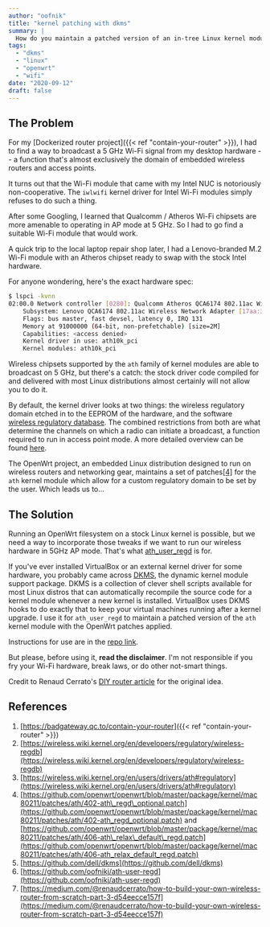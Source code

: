 ```yaml
---
author: "oofnik"
title: "kernel patching with dkms"
summary: |
  How do you maintain a patched version of an in-tree Linux kernel module?
tags: 
  - "dkms"
  - "linux"
  - "openwrt"
  - "wifi"
date: "2020-09-12"
draft: false
---
```


## The Problem

For my [Dockerized router project]({{< ref "contain-your-router" >}}), I had to find a way to broadcast a 5 GHz Wi-Fi signal from my desktop hardware -- a function that's almost exclusively the domain of embedded wireless routers and access points.

It turns out that the Wi-Fi module that came with my Intel NUC is notoriously non-cooperative. The `iwlwifi` kernel driver for Intel Wi-Fi modules simply refuses to do such a thing.

After some Googling, I learned that Qualcomm / Atheros Wi-Fi chipsets are more amenable to operating in AP mode at 5 GHz. So I had to go find a suitable Wi-Fi module that would work.

A quick trip to the local laptop repair shop later, I had a Lenovo-branded M.2 Wi-Fi module with an Atheros chipset ready to swap with the stock Intel hardware.

For anyone wondering, here's the exact hardware spec:

```sh
$ lspci -kvnn
02:00.0 Network controller [0280]: Qualcomm Atheros QCA6174 802.11ac Wireless Network Adapter [168c:003e] (rev 20)
	Subsystem: Lenovo QCA6174 802.11ac Wireless Network Adapter [17aa:3044]
	Flags: bus master, fast devsel, latency 0, IRQ 131
	Memory at 91000000 (64-bit, non-prefetchable) [size=2M]
	Capabilities: <access denied>
	Kernel driver in use: ath10k_pci
	Kernel modules: ath10k_pci
```

Wireless chipsets supported by the `ath` family of kernel modules are able to broadcast on 5 GHz, but there's a catch: the stock driver code compiled for and delivered with most Linux distributions almost certainly will not allow you to do it.

By default, the kernel driver looks at two things: the wireless regulatory domain etched in to the EEPROM of the hardware, and the software [wireless regulatory database](https://wireless.wiki.kernel.org/en/developers/regulatory/wireless-regdb). The combined restrictions from both are what determine the channels on which a radio can initiate a broadcast, a function required to run in access point mode. A more detailed overview can be found [here](https://wireless.wiki.kernel.org/en/users/drivers/ath#regulatory).

The OpenWrt project, an embedded Linux distribution designed to run on wireless routers and networking gear, maintains a set of patches[[4]](#references) for the `ath` kernel module which allow for a custom regulatory domain to be set by the user. Which leads us to...

## The Solution

Running an OpenWrt filesystem on a stock Linux kernel is possible, but we need a way to incorporate those tweaks if we want to run our wireless hardware in 5GHz AP mode. That's what [ath\_user\_regd](https://github.com/oofnikj/ath-user-regd) is for.

If you've ever installed VirtualBox or an external kernel driver for some hardware, you probably came across [DKMS](https://github.com/dell/dkms), the dynamic kernel module support package. DKMS is a collection of clever shell scripts available for most Linux distros that can automatically recompile the source code for a kernel module whenever a new kernel is installed. VirtualBox uses DKMS hooks to do exactly that to keep your virtual machines running after a kernel upgrade. I use it for `ath_user_regd` to maintain a patched version of the `ath` kernel module with the OpenWrt patches applied.

Instructions for use are in the [repo link](https://github.com/oofnikj/ath-user-regd).

But please, before using it, **read the disclaimer**. I'm not responsible if you fry your Wi-Fi hardware, break laws, or do other not-smart things.

Credit to Renaud Cerrato's [DIY router article](https://medium.com/@renaudcerrato/how-to-build-your-own-wireless-router-from-scratch-c06fa7199d95) for the original idea.

## References

1. [https://badgateway.qc.to/contain-your-router]({{< ref "contain-your-router" >}})
2. [https://wireless.wiki.kernel.org/en/developers/regulatory/wireless-regdb](https://wireless.wiki.kernel.org/en/developers/regulatory/wireless-regdb)
3. [https://wireless.wiki.kernel.org/en/users/drivers/ath#regulatory](https://wireless.wiki.kernel.org/en/users/drivers/ath#regulatory)
4. [https://github.com/openwrt/openwrt/blob/master/package/kernel/mac80211/patches/ath/402-ath\_regd\_optional.patch](https://github.com/openwrt/openwrt/blob/master/package/kernel/mac80211/patches/ath/402-ath_regd_optional.patch) and [https://github.com/openwrt/openwrt/blob/master/package/kernel/mac80211/patches/ath/406-ath\_relax\_default\_regd.patch](https://github.com/openwrt/openwrt/blob/master/package/kernel/mac80211/patches/ath/406-ath_relax_default_regd.patch)
5. [https://github.com/dell/dkms](https://github.com/dell/dkms)
6. [https://github.com/oofnikj/ath-user-regd](https://github.com/oofnikj/ath-user-regd)
7. [https://medium.com/@renaudcerrato/how-to-build-your-own-wireless-router-from-scratch-part-3-d54eecce157f](https://medium.com/@renaudcerrato/how-to-build-your-own-wireless-router-from-scratch-part-3-d54eecce157f)

